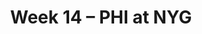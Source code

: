 ---
layout: game
title: Week 14 – PHI at NYG
season: 2009
game_id: 2009_14_PHI_NYG
away_team: PHI
home_team: NYG
---